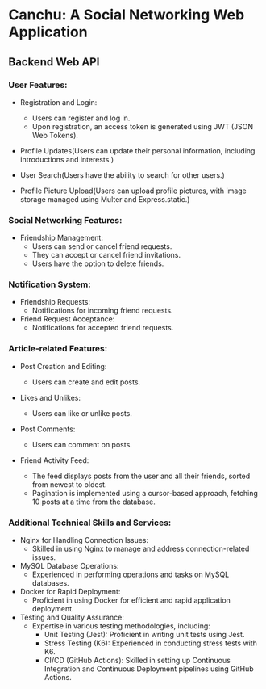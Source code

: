 # Canchu: A Social Networking Web Application

## Backend Web API
### User Features:

- Registration and Login:
    - Users can register and log in.
    - Upon registration, an access token is generated using JWT (JSON Web Tokens).
- Profile Updates\(Users can update their personal information, including introductions and interests.\)
- User Search\(Users have the ability to search for other users.\)

- Profile Picture Upload\(Users can upload profile pictures, with image storage managed using Multer and Express.static.\)

### Social Networking Features:

- Friendship Management:
    - Users can send or cancel friend requests.
    - They can accept or cancel friend invitations.
    - Users have the option to delete friends.

### Notification System:

- Friendship Requests:
    - Notifications for incoming friend requests.
- Friend Request Acceptance:
    - Notifications for accepted friend requests.

### Article-related Features:

- Post Creation and Editing:
    - Users can create and edit posts.
- Likes and Unlikes:
    - Users can like or unlike posts.
- Post Comments:
    - Users can comment on posts.

- Friend Activity Feed:
    - The feed displays posts from the user and all their friends, sorted from newest to oldest.
    - Pagination is implemented using a cursor-based approach, fetching 10 posts at a time from the database.

### Additional Technical Skills and Services:

- Nginx for Handling Connection Issues:
    - Skilled in using Nginx to manage and address connection-related issues.
- MySQL Database Operations:
    - Experienced in performing operations and tasks on MySQL databases.
- Docker for Rapid Deployment:
    - Proficient in using Docker for efficient and rapid application deployment.
- Testing and Quality Assurance:
    - Expertise in various testing methodologies, including:
        - Unit Testing (Jest): Proficient in writing unit tests using Jest.
        - Stress Testing (K6): Experienced in conducting stress tests with K6.
        - CI/CD (GitHub Actions): Skilled in setting up Continuous Integration and Continuous Deployment pipelines using GitHub Actions.
